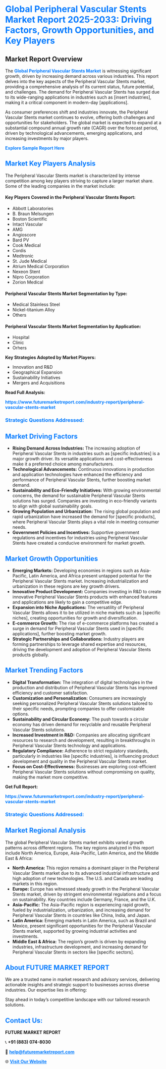 <h1 style="color: #007BFF;">Global Peripheral Vascular Stents Market Report 2025-2033: Driving Factors, Growth Opportunities, and Key Players</h1>

<section id="overview">
<h2>Market Report Overview</h2>
<p>The <a href="https://www.futuremarketreport.com/industry-report/peripheral-vascular-stents-market" style="color: #007BFF; text-decoration: none;"><strong>Global Peripheral Vascular Stents Market</strong></a> is witnessing significant growth, driven by increasing demand across various industries. This report delves into the key aspects of the Peripheral Vascular Stents market, providing a comprehensive analysis of its current status, future potential, and challenges. The demand for Peripheral Vascular Stents has surged due to its wide-ranging applications in industries such as [insert industries], making it a critical component in modern-day [applications].</p>
<p>As consumer preferences shift and industries innovate, the Peripheral Vascular Stents market continues to evolve, offering both challenges and opportunities for stakeholders. The global market is expected to expand at a substantial compound annual growth rate (CAGR) over the forecast period, driven by technological advancements, emerging applications, and increasing investments by major players.</p>
</section>

<section id="overview">
<p><a href="https://www.futuremarketreport.com/request-sample/reportId=50911" style="color: #007BFF; text-decoration: none;"><strong>Explore Sample Report Here</strong></a></p>
</section>

<section id="key-players">
<h2 style="color: #007BFF;">Market Key Players Analysis</h2>
<p>The Peripheral Vascular Stents market is characterized by intense competition among key players striving to capture a larger market share. Some of the leading companies in the market include:</p>
<h4>Key Players Covered in the Peripheral Vascular Stents Report:</h4>
<ul><li>Abbott Laboratories</li><li>B. Braun Melsungen</li><li>Boston Scientific</li><li>Intact Vascular</li><li>AMG</li><li>Angioscore</li><li>Bard PV</li><li>Cook Medical</li><li>Cordis</li><li>Medtronic</li><li>St. Jude Medical</li><li>Atrium Medical Corporation</li><li>Nexeon Stent</li><li>Nipro Corporation</li><li>Zorion Medical</li></ul>
<h4>Peripheral Vascular Stents Market Segmentation by Type:</h4>
<ul><li>Medical Stainless Steel</li><li>Nickel-titanium Alloy</li><li>Others</li></ul>

<h4>Peripheral Vascular Stents Market Segmentation by Application:</h4>
<ul><li>Hospital</li><li>Clinic</li><li>Orhers</li></ul>
<p><strong>Key Strategies Adopted by Market Players:</strong></p>
<ul>
<li>Innovation and R&D</li>
<li>Geographical Expansion</li>
<li>Sustainability Initiatives</li>
<li>Mergers and Acquisitions</li>
</ul>
</section>

<section>
<p><strong>Read Full Analysis: </strong></p><a href="https://www.futuremarketreport.com/industry-report/peripheral-vascular-stents-market" style="color: #007BFF; text-decoration: none;"><strong>https://www.futuremarketreport.com/industry-report/peripheral-vascular-stents-market</strong></a>
<h3 style="color: #007BFF;">Strategic Questions Addressed:</h3>
</section>

<section id="driving-factors">
<h2 style="color: #007BFF;">Market Driving Factors</h2>
<ul>
<li><strong>Rising Demand Across Industries:</strong> The increasing adoption of Peripheral Vascular Stents in industries such as [specific industries] is a major growth driver. Its versatile applications and cost-effectiveness make it a preferred choice among manufacturers.</li>
<li><strong>Technological Advancements:</strong> Continuous innovations in production and application technologies have enhanced the efficiency and performance of Peripheral Vascular Stents, further boosting market demand.</li>
<li><strong>Sustainability and Eco-Friendly Initiatives:</strong> With growing environmental concerns, the demand for sustainable Peripheral Vascular Stents solutions has surged. Companies are investing in eco-friendly variants to align with global sustainability goals.</li>
<li><strong>Growing Population and Urbanization:</strong> The rising global population and rapid urbanization have increased the demand for [specific products], where Peripheral Vascular Stents plays a vital role in meeting consumer needs.</li>
<li><strong>Government Policies and Incentives:</strong> Supportive government regulations and incentives for industries using Peripheral Vascular Stents have created a conducive environment for market growth.</li>
</ul>
</section>

<section id="growth-opportunities">
<h2 style="color: #007BFF;">Market Growth Opportunities</h2>
<ul>
<li><strong>Emerging Markets:</strong> Developing economies in regions such as Asia-Pacific, Latin America, and Africa present untapped potential for the Peripheral Vascular Stents market. Increasing industrialization and urbanization in these regions are key growth drivers.</li>
<li><strong>Innovative Product Development:</strong> Companies investing in R&D to create innovative Peripheral Vascular Stents products with enhanced features and applications are likely to gain a competitive edge.</li>
<li><strong>Expansion into Niche Applications:</strong> The versatility of Peripheral Vascular Stents allows it to be utilized in niche markets such as [specific niches], creating opportunities for growth and diversification.</li>
<li><strong>E-commerce Growth:</strong> The rise of e-commerce platforms has created a surge in demand for Peripheral Vascular Stents used in [specific applications], further boosting market growth.</li>
<li><strong>Strategic Partnerships and Collaborations:</strong> Industry players are forming partnerships to leverage shared expertise and resources, driving the development and adoption of Peripheral Vascular Stents products globally.</li>
</ul>
</section>

<section id="trending-factors">
<h2 style="color: #007BFF;">Market Trending Factors</h2>
<ul>
<li><strong>Digital Transformation:</strong> The integration of digital technologies in the production and distribution of Peripheral Vascular Stents has improved efficiency and customer satisfaction.</li>
<li><strong>Customization and Personalization:</strong> Consumers are increasingly seeking personalized Peripheral Vascular Stents solutions tailored to their specific needs, prompting companies to offer customizable options.</li>
<li><strong>Sustainability and Circular Economy:</strong> The push towards a circular economy has driven demand for recyclable and reusable Peripheral Vascular Stents solutions.</li>
<li><strong>Increased Investment in R&D:</strong> Companies are allocating significant resources to research and development, resulting in breakthroughs in Peripheral Vascular Stents technology and applications.</li>
<li><strong>Regulatory Compliance:</strong> Adherence to strict regulatory standards, particularly in industries like [specific industries], is influencing product development and quality in the Peripheral Vascular Stents market.</li>
<li><strong>Focus on Cost-Effectiveness:</strong> Businesses are exploring cost-efficient Peripheral Vascular Stents solutions without compromising on quality, making the market more competitive.</li>
</ul>
</section>

<section>
<p><strong>Get Full Report: </strong></p><a href="https://www.futuremarketreport.com/industry-report/peripheral-vascular-stents-market" style="color: #007BFF; text-decoration: none;"><strong>https://www.futuremarketreport.com/industry-report/peripheral-vascular-stents-market</strong></a>
<h3 style="color: #007BFF;">Strategic Questions Addressed:</h3>
</section>


<section id="regional-analysis">
<h2 style="color: #007BFF;">Market Regional Analysis</h2>
<p>The global Peripheral Vascular Stents market exhibits varied growth patterns across different regions. The key regions analyzed in this report include North America, Europe, Asia-Pacific, Latin America, and the Middle East & Africa:</p>
<ul>
<li><strong>North America:</strong> This region remains a dominant player in the Peripheral Vascular Stents market due to its advanced industrial infrastructure and high adoption of new technologies. The U.S. and Canada are leading markets in this region.</li>
<li><strong>Europe:</strong> Europe has witnessed steady growth in the Peripheral Vascular Stents market, driven by stringent environmental regulations and a focus on sustainability. Key countries include Germany, France, and the U.K.</li>
<li><strong>Asia-Pacific:</strong> The Asia-Pacific region is experiencing rapid growth, fueled by industrialization, urbanization, and increasing demand for Peripheral Vascular Stents in countries like China, India, and Japan.</li>
<li><strong>Latin America:</strong> Emerging markets in Latin America, such as Brazil and Mexico, present significant opportunities for the Peripheral Vascular Stents market, supported by growing industrial activities and investments.</li>
<li><strong>Middle East & Africa:</strong> The region’s growth is driven by expanding industries, infrastructure development, and increasing demand for Peripheral Vascular Stents in sectors like [specific sectors].</li>
</ul>
</section>

<footer>
<h2 style="color: #007BFF;">About FUTURE MARKET REPORT</h2>
<p>We are a trusted name in market research and advisory services, delivering actionable insights and strategic support to businesses across diverse industries. Our expertise lies in offering:</p>

<p>Stay ahead in today’s competitive landscape with our tailored research solutions.</p>

<h2 style="color: #007BFF;">Contact Us:</h2>
<p><strong>FUTURE MARKET REPORT</strong></p>
<p>📞 <strong>+91 (883) 074-8030</strong></p>
<p>📧 <strong><a href="mailto:help@futuremarketreport.com" style="color: #007BFF;">help@futuremarketreport.com</a></strong></p>
<p>🌐 <strong><a href="https://www.futuremarketreport.com/" style="color: #007BFF;">Visit Our Website</a></strong></p>
</footer>